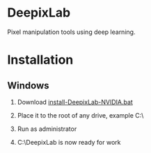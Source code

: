 # DeepixLab

Pixel manipulation tools using deep learning.

# Installation

## Windows

1. Download [install-DeepixLab-NVIDIA.bat](https://github.com/iperov/DeepixLab/releases/download/install_win_nvidia/install-DeepixLab-NVIDIA.bat)

2. Place it to the root of any drive, example C:\

3. Run as administrator

4. C:\DeepixLab is now ready for work


